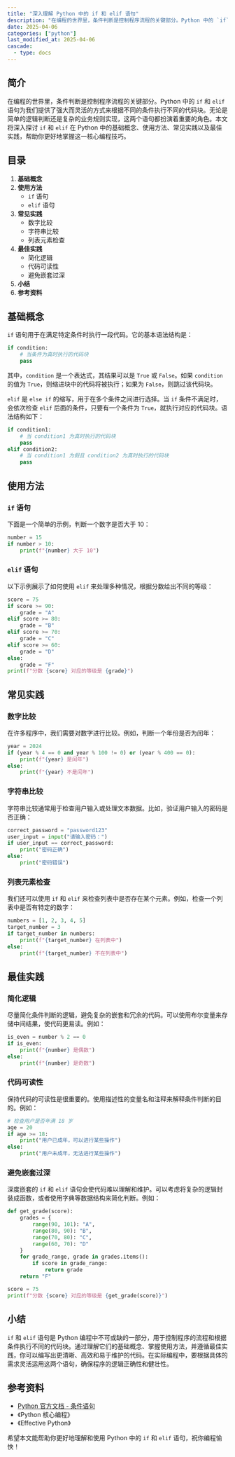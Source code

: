 ```yaml
---
title: "深入理解 Python 中的 if 和 elif 语句"
description: "在编程的世界里，条件判断是控制程序流程的关键部分。Python 中的 `if` 和 `elif` 语句为我们提供了强大而灵活的方式来根据不同的条件执行不同的代码块。无论是简单的逻辑判断还是复杂的业务规则实现，这两个语句都扮演着重要的角色。本文将深入探讨 `if` 和 `elif` 在 Python 中的基础概念、使用方法、常见实践以及最佳实践，帮助你更好地掌握这一核心编程技巧。"
date: 2025-04-06
categories: ["python"]
last_modified_at: 2025-04-06
cascade:
  - type: docs
---
```



## 简介
在编程的世界里，条件判断是控制程序流程的关键部分。Python 中的 `if` 和 `elif` 语句为我们提供了强大而灵活的方式来根据不同的条件执行不同的代码块。无论是简单的逻辑判断还是复杂的业务规则实现，这两个语句都扮演着重要的角色。本文将深入探讨 `if` 和 `elif` 在 Python 中的基础概念、使用方法、常见实践以及最佳实践，帮助你更好地掌握这一核心编程技巧。

<!-- more -->
## 目录
1. **基础概念**
2. **使用方法**
    - `if` 语句
    - `elif` 语句
3. **常见实践**
    - 数字比较
    - 字符串比较
    - 列表元素检查
4. **最佳实践**
    - 简化逻辑
    - 代码可读性
    - 避免嵌套过深
5. **小结**
6. **参考资料**

## 基础概念
`if` 语句用于在满足特定条件时执行一段代码。它的基本语法结构是：

```python
if condition:
    # 当条件为真时执行的代码块
    pass
```

其中，`condition` 是一个表达式，其结果可以是 `True` 或 `False`。如果 `condition` 的值为 `True`，则缩进块中的代码将被执行；如果为 `False`，则跳过该代码块。

`elif` 是 `else if` 的缩写，用于在多个条件之间进行选择。当 `if` 条件不满足时，会依次检查 `elif` 后面的条件，只要有一个条件为 `True`，就执行对应的代码块。语法结构如下：

```python
if condition1:
    # 当 condition1 为真时执行的代码块
    pass
elif condition2:
    # 当 condition1 为假且 condition2 为真时执行的代码块
    pass
```

## 使用方法

### `if` 语句
下面是一个简单的示例，判断一个数字是否大于 10：

```python
number = 15
if number > 10:
    print(f"{number} 大于 10")
```

### `elif` 语句
以下示例展示了如何使用 `elif` 来处理多种情况，根据分数给出不同的等级：

```python
score = 75
if score >= 90:
    grade = "A"
elif score >= 80:
    grade = "B"
elif score >= 70:
    grade = "C"
elif score >= 60:
    grade = "D"
else:
    grade = "F"
print(f"分数 {score} 对应的等级是 {grade}")
```

## 常见实践

### 数字比较
在许多程序中，我们需要对数字进行比较。例如，判断一个年份是否为闰年：

```python
year = 2024
if (year % 4 == 0 and year % 100 != 0) or (year % 400 == 0):
    print(f"{year} 是闰年")
else:
    print(f"{year} 不是闰年")
```

### 字符串比较
字符串比较通常用于检查用户输入或处理文本数据。比如，验证用户输入的密码是否正确：

```python
correct_password = "password123"
user_input = input("请输入密码：")
if user_input == correct_password:
    print("密码正确")
else:
    print("密码错误")
```

### 列表元素检查
我们还可以使用 `if` 和 `elif` 来检查列表中是否存在某个元素。例如，检查一个列表中是否有特定的数字：

```python
numbers = [1, 2, 3, 4, 5]
target_number = 3
if target_number in numbers:
    print(f"{target_number} 在列表中")
else:
    print(f"{target_number} 不在列表中")
```

## 最佳实践

### 简化逻辑
尽量简化条件判断的逻辑，避免复杂的嵌套和冗余的代码。可以使用布尔变量来存储中间结果，使代码更易读。例如：

```python
is_even = number % 2 == 0
if is_even:
    print(f"{number} 是偶数")
else:
    print(f"{number} 是奇数")
```

### 代码可读性
保持代码的可读性是很重要的。使用描述性的变量名和注释来解释条件判断的目的。例如：

```python
# 检查用户是否年满 18 岁
age = 20
if age >= 18:
    print("用户已成年，可以进行某些操作")
else:
    print("用户未成年，无法进行某些操作")
```

### 避免嵌套过深
深度嵌套的 `if` 和 `elif` 语句会使代码难以理解和维护。可以考虑将复杂的逻辑封装成函数，或者使用字典等数据结构来简化判断。例如：

```python
def get_grade(score):
    grades = {
        range(90, 101): "A",
        range(80, 90): "B",
        range(70, 80): "C",
        range(60, 70): "D"
    }
    for grade_range, grade in grades.items():
        if score in grade_range:
            return grade
    return "F"

score = 75
print(f"分数 {score} 对应的等级是 {get_grade(score)}")
```

## 小结
`if` 和 `elif` 语句是 Python 编程中不可或缺的一部分，用于控制程序的流程和根据条件执行不同的代码块。通过理解它们的基础概念、掌握使用方法，并遵循最佳实践，你可以编写出更清晰、高效和易于维护的代码。在实际编程中，要根据具体的需求灵活运用这两个语句，确保程序的逻辑正确性和健壮性。

## 参考资料
- [Python 官方文档 - 条件语句](https://docs.python.org/3/tutorial/controlflow.html#if-statements)
- 《Python 核心编程》
- 《Effective Python》

希望本文能帮助你更好地理解和使用 Python 中的 `if` 和 `elif` 语句，祝你编程愉快！